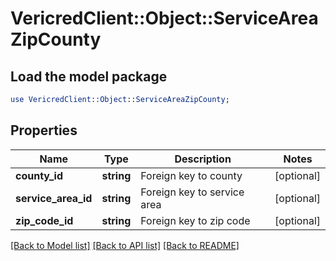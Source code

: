 # VericredClient::Object::ServiceAreaZipCounty

## Load the model package
```perl
use VericredClient::Object::ServiceAreaZipCounty;
```

## Properties
Name | Type | Description | Notes
------------ | ------------- | ------------- | -------------
**county_id** | **string** | Foreign key to county | [optional] 
**service_area_id** | **string** | Foreign key to service area | [optional] 
**zip_code_id** | **string** | Foreign key to zip code | [optional] 

[[Back to Model list]](../README.md#documentation-for-models) [[Back to API list]](../README.md#documentation-for-api-endpoints) [[Back to README]](../README.md)



